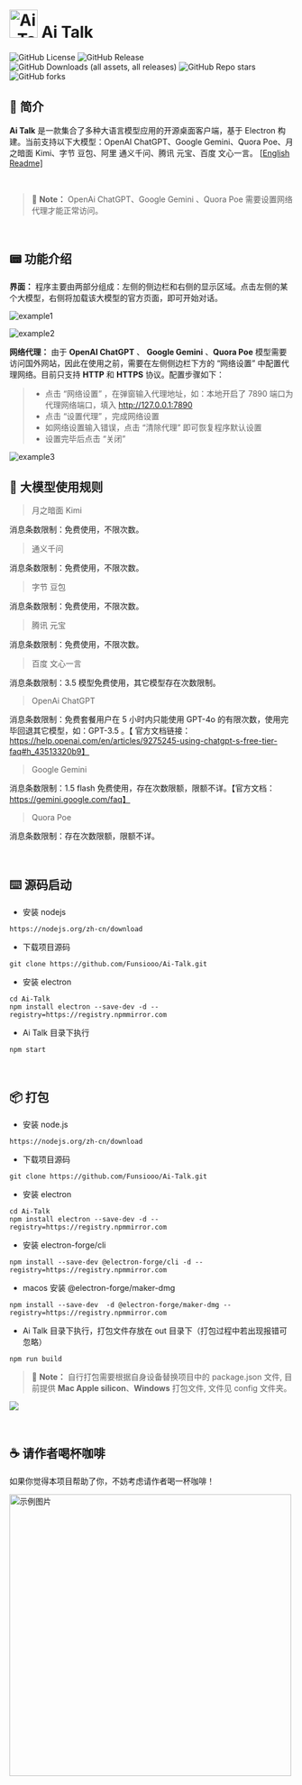 # <img src="./assets/title.png" alt="Ai_Talk" style="width: 50px;"> Ai Talk


<p align="left">
  <img alt="GitHub License" src="https://img.shields.io/github/license/Funsiooo/Ai-Talk?color=%23%2067b93d">
  <img alt="GitHub Release" src="https://img.shields.io/github/v/release/Funsiooo/Ai-Talk?color=%23%2067b93d">
  <img alt="GitHub Downloads (all assets, all releases)" src="https://img.shields.io/github/downloads/Funsiooo/Ai-Talk/total">
  <img alt="GitHub Repo stars" src="https://img.shields.io/github/stars/Funsiooo/Ai-talk">
  <img alt="GitHub forks" src="https://img.shields.io/github/forks/Funsiooo/Ai-Talk">
</p>

## 📔 简介

**Ai Talk** 是一款集合了多种大语言模型应用的开源桌面客户端，基于 Electron 构建。当前支持以下大模型：OpenAI ChatGPT、Google Gemini、Quora Poe、月之暗面 Kimi、字节 豆包、阿里 通义千问、腾讯 元宝、百度 文心一言。 [[English Readme\]](https://github.com/Funsiooo/Ai-Talk/tree/main/doc/README_EN.md)

<br/>

> 📑   **Note：** OpenAi ChatGPT、Google Gemini 、Quora Poe 需要设置网络代理才能正常访问。


<br/>

## 📟 功能介绍

**界面：** 程序主要由两部分组成：左侧的侧边栏和右侧的显示区域。点击左侧的某个大模型，右侧将加载该大模型的官方页面，即可开始对话。

![example1](./assets/example1.png)

![example2](./assets/example2.png)

**网络代理：** 由于 **OpenAI ChatGPT** 、 **Google Gemini** 、**Quora Poe** 模型需要访问国外网站，因此在使用之前，需要在左侧侧边栏下方的 “网络设置” 中配置代理网络。目前只支持 **HTTP** 和 **HTTPS** 协议。配置步骤如下：



> - 点击 “网络设置” ，在弹窗输入代理地址，如：本地开启了 7890 端口为代理网络端口，填入 http://127.0.0.1:7890 
> - 点击 “设置代理” ，完成网络设置
> - 如网络设置输入错误，点击 “清除代理” 即可恢复程序默认设置
> - 设置完毕后点击 “关闭” 

![example3](./assets/example3.png)


## 📸 大模型使用规则

> 月之暗面 Kimi

消息条数限制：免费使用，不限次数。



> 通义千问

消息条数限制：免费使用，不限次数。



> 字节 豆包

消息条数限制：免费使用，不限次数。



> 腾讯 元宝

消息条数限制：免费使用，不限次数。



> 百度 文心一言

消息条数限制：3.5 模型免费使用，其它模型存在次数限制。



> OpenAi ChatGPT

消息条数限制：免费套餐用户在 5 小时内只能使用 GPT-4o 的有限次数，使用完毕回退其它模型，如：GPT-3.5 。【 官方文档链接：https://help.openai.com/en/articles/9275245-using-chatgpt-s-free-tier-faq#h_43513320b9】



> Google  Gemini

消息条数限制：1.5 flash 免费使用，存在次数限额，限额不详。【官方文档：https://gemini.google.com/faq】



> Quora Poe

消息条数限制：存在次数限额，限额不详。

<br/>

## ⌨️ 源码启动

- 安装 nodejs

```
https://nodejs.org/zh-cn/download
```

- 下载项目源码

```
git clone https://github.com/Funsiooo/Ai-Talk.git
```

- 安装 electron

```
cd Ai-Talk
npm install electron --save-dev -d --registry=https://registry.npmmirror.com
```


- Ai Talk 目录下执行

```
npm start
```

<br/>


## 📦 打包

- 安装 node.js

```
https://nodejs.org/zh-cn/download
```

- 下载项目源码

```
git clone https://github.com/Funsiooo/Ai-Talk.git
```

- 安装 electron

```
cd Ai-Talk
npm install electron --save-dev -d --registry=https://registry.npmmirror.com
```



- 安装 electron-forge/cli

```
npm install --save-dev @electron-forge/cli -d --registry=https://registry.npmmirror.com
```

- macos 安装 @electron-forge/maker-dmg

```
npm install --save-dev  -d @electron-forge/maker-dmg --registry=https://registry.npmmirror.com
```

- Ai Talk 目录下执行，打包文件存放在 out 目录下（打包过程中若出现报错可忽略）

```
npm run build
```
> 📑   **Note：** 自行打包需要根据自身设备替换项目中的 package.json 文件, 目前提供 **Mac Apple silicon**、**Windows** 打包文件, 文件见 config 文件夹。

![](./assets/build.png)

<br/>

## ☕ 请作者喝杯咖啡

如果你觉得本项⽬帮助了你，不妨考虑请作者喝⼀杯咖啡！

<img src="./assets/wechat.png" alt="示例图片" style="width: 500px; float: left; ">

